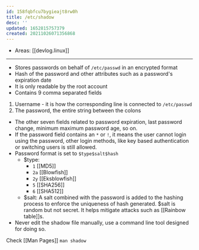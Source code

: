```yaml
---
id: 158fqbfcu7bygieajt8rw0h
title: /etc/shadow
desc: ''
updated: 1652815757379
created: 20211026071356868
---
```


- Areas: [[devlog.linux]]

---

- Stores passwords on behalf of `/etc/passwd` in an encrypted format
- Hash of the password and other attributes such as a password's expiration date
- It is only readable by the root account
- Contains 9 comma separated fields

<!-- end list -->

1.  Username - it is how the corresponding line is connected to `/etc/passwd`
2.  The password, the entire string between the colons

<!-- end list -->

- The other seven fields related to password expiration, last password change, minimum maximum password age, so on.
- If the password field contains an `*` or `!`, it means the user cannot login using the password, other login methods, like key based authentication or switching users is still allowed.
- Password format is set to `$type$salt$hash`
  - $type:
    - `1` [[MD5]]
    - `2a` [[Blowfish]]
    - `2y` [[Eksblowfish]]
    - `5` [[SHA256]]
    - `6` [[SHA512]]
  - $salt: A salt combined with the password is added to the hashing process to enforce the uniqueness of hash generated. $salt is random but not secret. It helps mitigate attacks such as [[Rainbow table]]s.
- Never edit the shadow file manually, use a command line tool designed for doing so.

Check [[Man Pages]] `man shadow`
